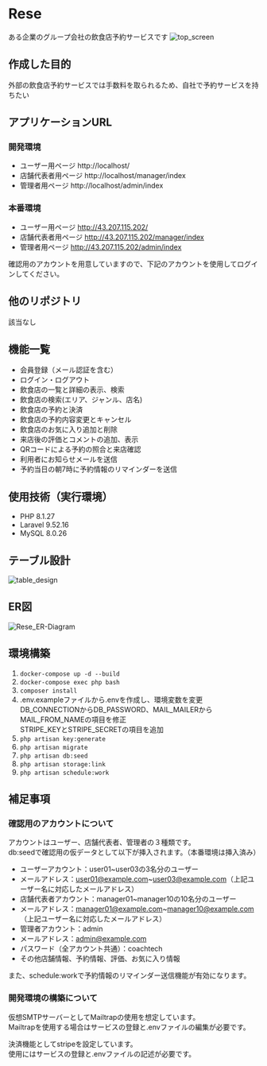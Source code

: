 # Rese
ある企業のグループ会社の飲食店予約サービスです
![top_screen](src/top_screen_image.png)

## 作成した目的
外部の飲食店予約サービスでは手数料を取られるため、自社で予約サービスを持ちたい

## アプリケーションURL
### 開発環境
- ユーザー用ページ http://localhost/
- 店舗代表者用ページ http://localhost/manager/index
- 管理者用ページ http://localhost/admin/index

### 本番環境
- ユーザー用ページ http://43.207.115.202/
- 店舗代表者用ページ http://43.207.115.202/manager/index
- 管理者用ページ http://43.207.115.202/admin/index

確認用のアカウントを用意していますので、下記のアカウントを使用してログインしてください。  

## 他のリポジトリ
該当なし

## 機能一覧
- 会員登録（メール認証を含む）
- ログイン・ログアウト
- 飲食店の一覧と詳細の表示、検索
- 飲食店の検索(エリア、ジャンル、店名)
- 飲食店の予約と決済
- 飲食店の予約内容変更とキャンセル
- 飲食店のお気に入り追加と削除
- 来店後の評価とコメントの追加、表示
- QRコードによる予約の照合と来店確認
- 利用者にお知らせメールを送信
- 予約当日の朝7時に予約情報のリマインダーを送信

## 使用技術（実行環境）
- PHP 8.1.27
- Laravel 9.52.16
- MySQL 8.0.26

## テーブル設計
![table_design](src/table_design.png)

## ER図
![Rese_ER-Diagram](src/Rese.drawio.png)

## 環境構築

 1. ```docker-compose up -d --build```
 2. ```docker-compose exec php bash```
 3. ```composer install```
 4. .env.exampleファイルから.envを作成し、環境変数を変更  
DB_CONNECTIONからDB_PASSWORD、MAIL_MAILERからMAIL_FROM_NAMEの項目を修正  
STRIPE_KEYとSTRIPE_SECRETの項目を追加
 5. ```php artisan key:generate```
 6. ```php artisan migrate```
 7. ```php artisan db:seed```
 8. ```php artisan storage:link```
 9. ```php artisan schedule:work```

## 補足事項
### 確認用のアカウントについて
アカウントはユーザー、店舗代表者、管理者の３種類です。  
db:seedで確認用の仮データとして以下が挿入されます。（本番環境は挿入済み）
- ユーザーアカウント：user01~user03の3名分のユーザー
- メールアドレス：user01@example.com~user03@example.com（上記ユーザー名に対応したメールアドレス）
- 店舗代表者アカウント：manager01~manager10の10名分のユーザー
- メールアドレス：manager01@example.com~manager10@example.com（上記ユーザー名に対応したメールアドレス）
- 管理者アカウント：admin
- メールアドレス：admin@example.com
- パスワード（全アカウント共通）：coachtech
- その他店舗情報、予約情報、評価、お気に入り情報

また、schedule:workで予約情報のリマインダー送信機能が有効になります。

### 開発環境の構築について
仮想SMTPサーバーとしてMailtrapの使用を想定しています。  
Mailtrapを使用する場合はサービスの登録と.envファイルの編集が必要です。

決済機能としてstripeを設定しています。  
使用にはサービスの登録と.envファイルの記述が必要です。
